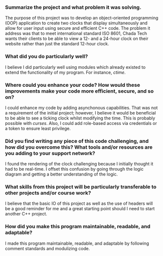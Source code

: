 ### Summarize the project and what problem it was solving.
The purpose of this project was to develop an object-oriented programming (OOP) application to create two clocks that display simultaneously and allow for user input using secure and efficient C++ code.  The problem it address was that to meet international standard ISO 8601, Chada Tech wants their clients to be able to view a 12- and a 24-hour clock on their website rather than just the standard 12-hour clock.

### What did you do particularly well?
I believe I did particularly well using modules which already existed to extend the functionality of my program.  For instance, _ctime_.

### Where could you enhance your code? How would these improvements make your code more efficient, secure, and so on?
I could enhance my code by adding asynchonous capabilities.  That was not a requirement of the initial project; however, I believe it would be beneficial to be able to see a ticking clock whilst modifying the time.  This is probably possible with _curses_.  Also, I could add role-based access via credentials or a token to ensure least privilege.

### Did you find writing any piece of this code challenging, and how did you overcome this? What tools and/or resources are you adding to your support network?
I found the rendering of the clock challenging because I initially thought it had to be real-time.  I offset this confusion by going through the logic diagram and getting a better understanding of the logic.

### What skills from this project will be particularly transferable to other projects and/or course work?
I believe that the basic IO of this project as well as the use of headers will be a good reminder for me and a great starting point should I need to start another C++ project.

### How did you make this program maintainable, readable, and adaptable?
I made this program maintainable, readable, and adaptable by following comment standards and modulizing code.